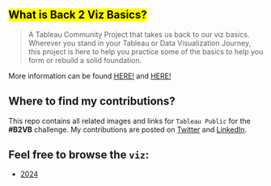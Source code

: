 
## <mark> What is Back 2 Viz Basics? </mark>

> A Tableau Community Project that takes us back to our viz basics. Wherever you stand in your Tableau or Data
> Visualization Journey, this project is here to help you practice some of the basics to help you form or 
> rebuild a solid foundation.
>

More information can be found [HERE!](https://www.thetableaustudentguide.com/vizbasics) and [HERE!](https://www.tableau.com/blog/back-viz-basics)


## Where to find my contributions?
This repo contains all related images and links for `Tableau Public` for the __#B2VB__ challenge. My contributions are posted on [Twitter](https://twitter.com/sponce1) and [LinkedIn](https://www.linkedin.com/in/stevenponce/). 


## Feel free to browse the `viz`:

* [2024](/2024/README.md)


 